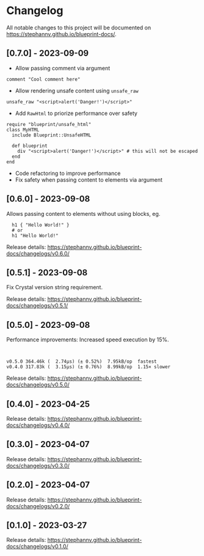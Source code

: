 # Changelog

All notable changes to this project will be documented on <https://stephannv.github.io/blueprint-docs/>.

## [0.7.0] - 2023-09-09

- Allow passing comment via argument
```crystal
comment "Cool comment here"
```

- Allow rendering unsafe content using `unsafe_raw`
```crystal
unsafe_raw "<script>alert('Danger!')</script>"
```

- Add `RawHtml` to priorize performance over safety
```crystal
require "blueprint/unsafe_html"
class MyHTML
  include Blueprint::UnsafeHTML

  def blueprint
    div "<script>alert('Danger!')</script>" # this will not be escaped
  end
end
```

- Code refactoring to improve performance
- Fix safety when passing content to elements via argument


## [0.6.0] - 2023-09-08

Allows passing content to elements without using blocks, eg.

```crystal
  h1 { "Hello World!" }
  # or
  h1 "Hello World!"
```

Release details: <https://stephannv.github.io/blueprint-docs/changelogs/v0.6.0/>

## [0.5.1] - 2023-09-08

Fix Crystal version string requirement.

Release details: <https://stephannv.github.io/blueprint-docs/changelogs/v0.5.1/>

## [0.5.0] - 2023-09-08

Performance improvements: Increased speed execution by 15%.
```


v0.5.0 364.46k (  2.74µs) (± 0.52%)  7.95kB/op  fastest
v0.4.0 317.83k (  3.15µs) (± 0.76%)  8.99kB/op  1.15× slower

```

Release details: <https://stephannv.github.io/blueprint-docs/changelogs/v0.5.0/>

## [0.4.0] - 2023-04-25

Release details: <https://stephannv.github.io/blueprint-docs/changelogs/v0.4.0/>

## [0.3.0] - 2023-04-07

Release details: <https://stephannv.github.io/blueprint-docs/changelogs/v0.3.0/>

## [0.2.0] - 2023-04-07

Release details: <https://stephannv.github.io/blueprint-docs/changelogs/v0.2.0/>

## [0.1.0] - 2023-03-27

Release details: <https://stephannv.github.io/blueprint-docs/changelogs/v0.1.0/>
